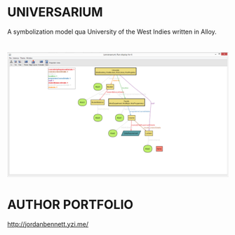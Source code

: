 # UNIVERSARIUM
A symbolization model qua University of the West Indies written in Alloy.


![Alt text](https://raw.githubusercontent.com/JordanMicahBennett/UNIVERSARIUM/master/data/universarium_capture.png "default page")
=============================


AUTHOR PORTFOLIO
============================================
http://jordanbennett.yzi.me/
